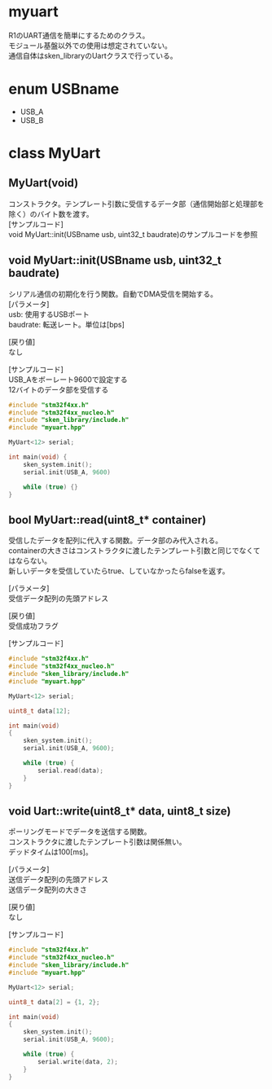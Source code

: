<!-- リファレンスのテンプレート -->
<!-- readmeにライブラリのリファレンスを記載 -->

# myuart

R1のUART通信を簡単にするためのクラス。  
モジュール基盤以外での使用は想定されていない。  
通信自体はsken_libraryのUartクラスで行っている。

# enum USBname
* USB_A
* USB_B

# class MyUart
## MyUart(void)
コンストラクタ。テンプレート引数に受信するデータ部（通信開始部と処理部を除く）のバイト数を渡す。  
[サンプルコード]  
void MyUart::init(USBname usb, uint32_t baudrate)のサンプルコードを参照

## void MyUart::init(USBname usb, uint32_t baudrate)
シリアル通信の初期化を行う関数。自動でDMA受信を開始する。  
[パラメータ]  
usb: 使用するUSBポート  
baudrate: 転送レート。単位は[bps]

[戻り値]  
なし

[サンプルコード]  
USB_Aをボーレート9600で設定する  
12バイトのデータ部を受信する
``` c++
#include "stm32f4xx.h"
#include "stm32f4xx_nucleo.h"
#include "sken_library/include.h"
#include "myuart.hpp"

MyUart<12> serial;

int main(void) {
    sken_system.init();
    serial.init(USB_A, 9600)

    while (true) {}
}
```

## bool MyUart::read(uint8_t* container)
受信したデータを配列に代入する関数。データ部のみ代入される。  
containerの大きさはコンストラクタに渡したテンプレート引数と同じでなくてはならない。  
新しいデータを受信していたらtrue、していなかったらfalseを返す。

[パラメータ]  
受信データ配列の先頭アドレス

[戻り値]  
受信成功フラグ

[サンプルコード]
``` c++
#include "stm32f4xx.h"
#include "stm32f4xx_nucleo.h"
#include "sken_library/include.h"
#include "myuart.hpp"

MyUart<12> serial;

uint8_t data[12];

int main(void)
{
    sken_system.init();
    serial.init(USB_A, 9600);

    while (true) {
        serial.read(data);
    }
}
```

## void Uart::write(uint8_t* data, uint8_t size)
ポーリングモードでデータを送信する関数。  
コンストラクタに渡したテンプレート引数は関係無い。  
デッドタイムは100[ms]。

[パラメータ]  
送信データ配列の先頭アドレス  
送信データ配列の大きさ  

[戻り値]  
なし

[サンプルコード]
``` c++
#include "stm32f4xx.h"
#include "stm32f4xx_nucleo.h"
#include "sken_library/include.h"
#include "myuart.hpp"

MyUart<12> serial;

uint8_t data[2] = {1, 2};

int main(void)
{
    sken_system.init();
    serial.init(USB_A, 9600);

    while (true) {
        serial.write(data, 2);
    }
}
```